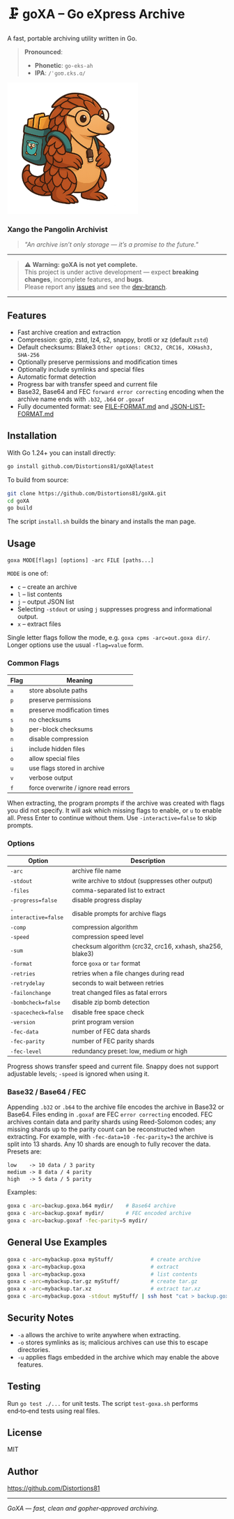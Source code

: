 # 🗜️ goXA – Go eXpress Archive

A fast, portable archiving utility written in Go.

> **Pronounced**:  
> - **Phonetic**: `go-eks-ah`  
> - **IPA**: `/ˈɡoʊ.ɛks.ɑ/`  

<img src="https://github.com/Distortions81/goXA/blob/main/Xango.png?raw=true" alt="Xango the Archivist" width="300"/>

### Xango the Pangolin Archivist

> _"An archive isn’t only storage — it’s a promise to the future."_
---

> ⚠️ **Warning: goXA is not yet complete.**  
> This project is under active development — expect **breaking changes**, incomplete features, and **bugs**.  
> Please report any [issues](https://github.com/Distortions81/goXA/issues) and see the [dev-branch](https://github.com/Distortions81/goXA/tree/dev-branch).

---

## Features

- Fast archive creation and extraction
- Compression: gzip, zstd, lz4, s2, snappy, brotli or xz (default `zstd`)
- Default checksums: Blake3 `Other options: CRC32, CRC16, XXHash3, SHA-256`
- Optionally preserve permissions and modification times
- Optionally include symlinks and special files
- Automatic format detection
- Progress bar with transfer speed and current file
- Base32, Base64 and FEC `forward error correcting` encoding when the archive name ends with `.b32`, `.b64` or `.goxaf`
- Fully documented format: see [FILE-FORMAT.md](FILE-FORMAT.md) and [JSON-LIST-FORMAT.md](JSON-LIST-FORMAT.md)

## Installation

With Go 1.24+ you can install directly:

```bash
go install github.com/Distortions81/goXA@latest
```

To build from source:

```bash
git clone https://github.com/Distortions81/goXA.git
cd goXA
go build
```

The script `install.sh` builds the binary and installs the man page.

## Usage

```
goxa MODE[flags] [options] -arc FILE [paths...]
```

`MODE` is one of:

- `c` – create an archive
- `l` – list contents
- `j` – output JSON list
- Selecting `-stdout` or using `j` suppresses progress and informational output.
- `x` – extract files

Single letter flags follow the mode, e.g. `goxa cpms -arc=out.goxa dir/`.
Longer options use the usual `-flag=value` form.

### Common Flags

| Flag | Meaning |
|------|---------|
| `a` | store absolute paths |
| `p` | preserve permissions |
| `m` | preserve modification times |
| `s` | no checksums |
| `b` | per-block checksums |
| `n` | disable compression |
| `i` | include hidden files |
| `o` | allow special files |
| `u` | use flags stored in archive |
| `v` | verbose output |
| `f` | force overwrite / ignore read errors |

When extracting, the program prompts if the archive was created with
flags you did not specify. It will ask which missing flags to enable, or
`u` to enable all. Press Enter to continue without them. Use
`-interactive=false` to skip prompts.

### Options

| Option | Description |
|--------|-------------|
| `-arc` | archive file name |
| `-stdout` | write archive to stdout (suppresses other output) |
| `-files` | comma-separated list to extract |
| `-progress=false` | disable progress display |
| `-interactive=false` | disable prompts for archive flags |
| `-comp` | compression algorithm |
| `-speed` | compression speed level |
| `-sum` | checksum algorithm (crc32, crc16, xxhash, sha256, blake3) |
| `-format` | force `goxa` or `tar` format |
| `-retries` | retries when a file changes during read |
| `-retrydelay` | seconds to wait between retries |
| `-failonchange` | treat changed files as fatal errors |
| `-bombcheck=false` | disable zip bomb detection |
| `-spacecheck=false` | disable free space check |
| `-version` | print program version |
| `-fec-data` | number of FEC data shards |
| `-fec-parity` | number of FEC parity shards |
| `-fec-level` | redundancy preset: low, medium or high |

Progress shows transfer speed and current file. Snappy does not support adjustable levels; `-speed` is ignored when using it.

### Base32 / Base64 / FEC

Appending `.b32` or `.b64` to the archive file encodes the archive in Base32 or Base64. Files ending in `.goxaf` are FEC `error correcting` encoded. FEC archives contain data and parity shards using Reed-Solomon codes; any missing shards up to the parity count can be reconstructed when extracting. For example, with `-fec-data=10 -fec-parity=3` the archive is split into 13 shards. Any 10 shards are enough to fully recover the data. Presets are:

```
low    -> 10 data / 3 parity
medium -> 8 data / 4 parity
high   -> 5 data / 5 parity
```

Examples:

```bash
goxa c -arc=backup.goxa.b64 mydir/    # Base64 archive
goxa c -arc=backup.goxaf mydir/       # FEC encoded archive
goxa c -arc=backup.goxaf -fec-parity=5 mydir/
```

## General Use Examples

```bash
goxa c -arc=mybackup.goxa myStuff/            # create archive
goxa x -arc=mybackup.goxa                     # extract
goxa l -arc=mybackup.goxa                     # list contents
goxa c -arc=mybackup.tar.gz myStuff/          # create tar.gz
goxa x -arc=mybackup.tar.xz                   # extract tar.xz
goxa c -arc=mybackup.goxa -stdout myStuff/ | ssh host "cat > backup.goxa"
```

## Security Notes

- `-a` allows the archive to write anywhere when extracting.
- `-o` stores symlinks as is; malicious archives can use this to escape directories.
- `-u` applies flags embedded in the archive which may enable the above features.

## Testing

Run `go test ./...` for unit tests. The script `test-goxa.sh` performs end‑to‑end tests using real files.

## License

MIT

## Author

<https://github.com/Distortions81>

---

*GoXA — fast, clean and gopher‑approved archiving.*
